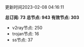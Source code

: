 更新时间2023-02-08 04:16:11

**总订阅: 73**
**总节点: 943**
**有效节点: 303**
- v2ray节点: 250
- trojan节点: 16
- ss节点: 37
